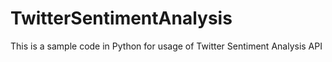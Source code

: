 # TwitterSentimentAnalysis
  This is a sample code in Python for usage of Twitter Sentiment Analysis API
